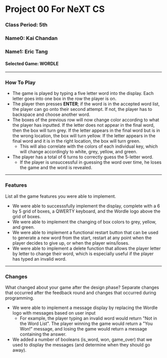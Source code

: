 # Project 00 For NeXT CS
### Class Period: 5th
### Name0: Kai Chandan
### Name1: Eric Tang
#### Selected Game: WORDLE
---

### How To Play

- The game is played by typing a five letter word into the display. Each letter goes into one box in the row the player is on.
- The player then presses **ENTER**; if the word is in the accepted word list, the player can go onto their second attempt. If not, the player has to backspace and choose another word.
- The boxes of the previous row will now change color according to what the player has inputted. If the letter does not appear in the final word, then the box will turn grey. If the letter appears in the final word but is in the wrong location, the box will turn yellow. If the letter appears in the final word and it is in the right location, the box will turn green.
  - This will also correlate with the colors of each individual key, which will change accordingly to white, grey, yellow, and green. 
- The player has a total of 6 turns to correctly guess the 5-letter word. 
  - If the player is unsuccessful in guessing the word over time, he loses the game and the word is revealed.


---

### Features
List all the game features you were able to implement.
- We were able to successsfully implement the display, complete with a 6 by 5 grid of boxes, a QWERTY keyboard, and the Wordle logo above the grid of boxes.
- We were able to implement the changing of box colors to grey, yellow, and green.
- We were able to implement a functional restart button that can be used to generate a new word from the start, restart at any point when the player decides to give up, or when the player wins/loses.
- We were able to implement a delete function that allows the player letter by letter to change their word, which is especially useful if the player has typed an invalid word.


---

### Changes
What changed about your game after the design phase? Separate changes that occurred after the feedback round and changes that occurred during programming.
- We were able to implement a message display by replacing the Wordle logo with messages based on user input
  - For example, the player typing an invalid word would return "Not in the Word List". The player winning the game would return a "You Won!" message, and losing the game would return a message containing the answer.
- We added a number of booleans (is_word, won, game_over) that we used to display the messages (and determine when they should go away).
